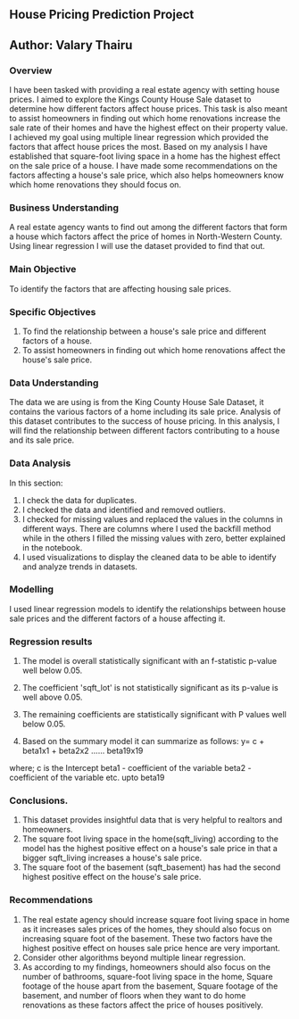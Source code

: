 ## House Pricing Prediction Project

## Author: Valary Thairu

### Overview
I have been tasked with providing a real estate agency with setting house prices. I aimed to explore the Kings County House Sale dataset to determine how different factors affect house prices. This task is also meant to assist homeowners in finding out which home renovations increase the sale rate of their homes and have the highest effect on their property value. I achieved my goal using multiple linear regression which provided the factors that affect house prices the most. Based on my analysis I have established that square-foot living space in a home has the highest effect on the sale price of a house. I have made some recommendations on the factors affecting a house's sale price, which also helps homeowners know which home renovations they should focus on.

### Business Understanding
A real estate agency wants to find out among the different factors that form a house which factors affect the price of homes in North-Western County. Using linear regression I will use the dataset provided to find that out.

### Main Objective
To identify the factors that are affecting housing sale prices.

### Specific Objectives
1. To find the relationship between a house's sale price and different factors of a house.
2. To assist homeowners in finding out which home renovations affect the house's sale price.
   
### Data Understanding
The data we are using is from the King County House Sale Dataset, it contains the various factors of a home including its sale price. 
Analysis of this dataset contributes to the success of house pricing. In this analysis, I will find the relationship between different factors
contributing to a house and its sale price.

### Data Analysis
In this section:
1) I check the data for duplicates.
2) I checked the data and identified and removed outliers.
3) I checked for missing values and replaced the values in the columns in different ways. There are columns where I used the backfill method while in the others I filled the missing values with zero, better explained in the notebook.
4) I used visualizations to display the cleaned data to be able to identify and analyze trends in datasets.

### Modelling 
I used linear regression models to identify the relationships between house sale prices and the different factors of a house affecting it.

### Regression results
1. The model is overall statistically significant with an f-statistic p-value well below 0.05.

2. The coefficient 'sqft_lot' is not statistically significant as its p-value is well above 0.05.

3. The remaining coefficients are statistically significant with P values well below 0.05.

4. Based on the summary model it can summarize as follows:
y= c + beta1x1 + beta2x2 ...... beta19x19

where; c is the Intercept
beta1 - coefficient of the variable
beta2 - coefficient of the variable etc. upto beta19

### Conclusions.
1. This dataset provides insightful data that is very helpful to realtors and homeowners.
2. The square foot living space in the home(sqft_living) according to the model has the highest positive effect on a house's sale price in that a bigger sqft_living increases a house's sale price.
3. The square foot of the basement (sqft_basement) has had the second highest positive effect on the house's sale price.

### Recommendations
1. The real estate agency should increase square foot living space in home as it increases sales prices of the homes, they should also focus on increasing square foot of the basement. These two factors have the highest positive effect on houses sale price hence are very important.
2. Consider other algorithms beyond multiple linear regression.
3. As according to my findings, homeowners should also focus on the number of bathrooms, square-foot living space in the home, Square footage of the house apart from the basement, Square footage of the basement, and number of floors when they want to do home renovations as these factors affect the price of houses positively.





